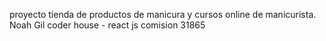 proyecto tienda de productos de manicura y cursos online de manicurista.
Noah Gil
coder house - react js comision 31865
